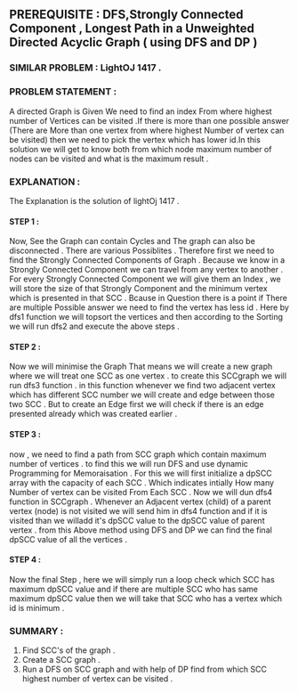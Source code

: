 ## PREREQUISITE : DFS,Strongly Connected Component , Longest Path in a Unweighted Directed Acyclic Graph ( using DFS and DP ) 

### SIMILAR PROBLEM : LightOJ 1417 . 

### PROBLEM STATEMENT :

A directed Graph is Given We need to find an index From where highest number of Vertices can be visited .If there is more than one possible answer (There are More than one 
vertex from where highest Number of vertex can be visited) then we need to pick the vertex which has lower id.In this solution we will get to know both from which node 
maximum number of nodes can be visited and what is the maximum result .

### EXPLANATION :
The Explanation is the solution of lightOj 1417 .

#### STEP 1 : 

Now, See the Graph can contain Cycles and The graph can also be disconnected . There are various Possiblites . Therefore first we need to find the Strongly Connected Components
of Graph . Because we know in a Strongly Connected Component we can travel from any vertex to another . For every Strongly Connected Component we will give them an Index ,
we will store the size of that Strongly Component and the minimum vertex which is presented in that SCC . Bcause in Question there is a point if There are multiple Possible 
answer we need to find the vertex has less id . Here by dfs1 function we will topsort the vertices and then according to the Sorting we will run dfs2 and execute the above steps .

#### STEP 2 :

Now we will minimise the Graph That means we will create a new graph where we will treat one SCC as one vertex . to create this SCCgraph we will run dfs3 function .
in this function whenever we find two adjacent vertex which has different SCC number we will create and edge between those two SCC . But to create an Edge first we will
check if there is an edge presented already which was created earlier .

#### STEP 3 :

now , we need to find a path from SCC graph which contain maximum number of vertices . to find this we will run DFS and use dynamic Programming for Memoraisation .
For this we will first initialize a dpSCC array with the capacity of each SCC . Which indicates intially How many Number of vertex can be visited From Each SCC . Now we
will dun dfs4 function in SCCgraph . Whenever an Adjacent vertex (child) of a parent vertex (node) is not visited we will send him in dfs4 function and if it is visited than 
we willadd it's dpSCC value to the dpSCC value of parent vertex . from this Above method using DFS and DP we can find the final dpSCC value of all the vertices .

#### STEP 4 :

Now the final Step , here we will simply run a loop check which SCC has maximum dpSCC value and if there are multiple SCC who has same maximum dpSCC value then we will take that
SCC who has a vertex which id is minimum .

### SUMMARY : 
1. Find SCC's of the graph .
2. Create a SCC graph .
3. Run a DFS on SCC graph and with help of DP find from which SCC highest number of vertex can be visited .
